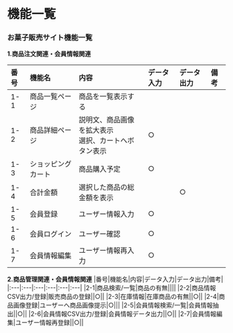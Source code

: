 # 機能一覧
### お菓子販売サイト機能一覧
**1.商品注文関連・会員情報関連**

|番号|機能名|内容|データ入力|データ出力|備考|
|:---|:---|:---|:---|:---|:---|
|1-1|商品一覧ページ|商品を一覧表示する||||
|1-2|商品詳細ページ|説明文、商品画像を拡大表示<br>選択、カートへボタン表示|○|||
|1-3|ショッピングカート|商品購入予定|○|||
|1-4|合計金額|選択した商品の総金額を表示||○||
|1-5|会員登録|ユーザー情報入力|○|||
|1-6|会員ログイン|ユーザー確認|○|||
|1-7|会員情報編集|ユーザー情報再入力|○|||

**2.商品管理関連・会員情報関連**
|番号|機能名|内容|データ入力|データ出力|備考|
|:---|:---|:---|:---|:---|:---|
|2-1|商品検索/一覧|商品の有無||||
|2-2|商品情報CSV出力/登録|販売商品の登録||○||
|2-3|在庫情報|在庫商品の有無||○||
|2-4|商品画像登録|ユーザーへ商品画像提示|○|||
|2-5|会員情報検索/一覧|会員情報抽出||○||
|2-6|会員情報CSV出力/登録|会員情報データ出力||○||
|2-7|会員情報編集|ユーザー情報再登録||○||
